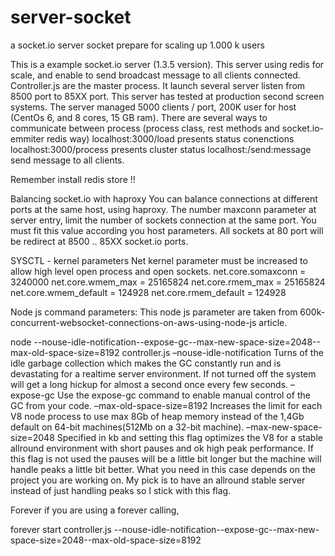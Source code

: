# server-socket
a socket.io server socket prepare for scaling up 1.000 k users

This is a example socket.io server (1.3.5 version).
This server using redis for scale, and enable to send broadcast message to all clients connected.
Controller.js are the master process. It launch several server listen from 8500 port to 85XX port.
This server has tested at production second screen systems.
The server managed  5000 clients / port, 200K user for host (CentOs 6, and 8 cores, 15 GB ram).
There are several ways to communicate between process (process class, rest methods and socket.io-emmiter redis way)
localhost:3000/load presents status conenctions
localhost:3000/process presents cluster status
localhost:/send:message send message to all clients.

Remember install redis store !!

Balancing socket.io with haproxy
You can balance connections at different ports at the same host, using haproxy.
The number maxconn parameter at server entry, limit the number of sockets connection at the same port.
You must fit this value according you host parameters.
All sockets at 80 port will be redirect at 8500 .. 85XX socket.io ports.

SYSCTL - kernel parameters
Net kernel parameter must be increased to allow high level open process and open sockets.
net.core.somaxconn = 3240000
net.core.wmem_max = 25165824
net.core.rmem_max = 25165824
net.core.wmem_default = 124928
net.core.rmem_default = 124928

Node js command parameters:
This node js parameter are taken from 600k-concurrent-websocket-connections-on-aws-using-node-js article.

node --nouse-idle-notification--expose-gc--max-new-space-size=2048--max-old-space-size=8192 controller.js
–nouse-idle-notification
Turns of the idle garbage collection which makes the GC constantly run and is devastating for a realtime server environment.
If not turned off the system will get a long hickup for almost a second once every few seconds.
–expose-gc
Use the expose-gc command to enable manual control of the GC from your code.
–max-old-space-size=8192
Increases the limit for each V8 node process to use max 8Gb of heap memory instead of the 1,4Gb
default on 64-bit machines(512Mb on a 32-bit machine).
–max-new-space-size=2048
Specified in kb and setting this flag optimizes the V8 for a stable allround environment with short pauses and
ok high peak performance.
If this flag is not used the pauses will be a little bit longer but the machine will handle peaks a little bit better.
What you need in this case depends on the project you are working on. My pick is to have an allround stable server instead
of just handling peaks so I stick with this flag.

Forever
if you are using a forever calling,

forever start controller.js --nouse-idle-notification--expose-gc--max-new-space-size=2048--max-old-space-size=8192

